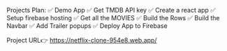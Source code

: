 Projects Plan:
✅ Demo App
✅ Get TMDB API key
✅ Create a react app
✅ Setup firebase hosting
✅ Get all the MOVIES
✅ Build the Rows
✅ Build the Navbar
✅ Add Trailer popups
✅ Deploy App to Firebase

Project URL👉 https://netflix-clone-954e8.web.app/
